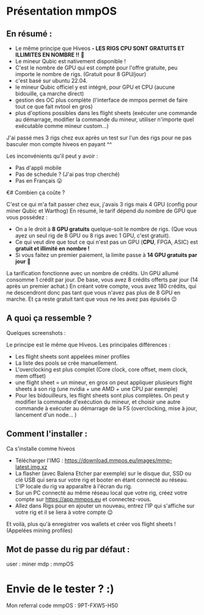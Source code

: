 # Présentation mmpOS

## En résumé :

- Le même principe que Hiveos
**- LES RIGS CPU SONT GRATUITS ET ILLIMITES EN NOMBRE !!** 🥳 
- Le mineur Qubic est nativement disponible !
- C'est le nombre de GPU qui est compté pour l'offre gratuite, peu importe le nombre de rigs. (Gratuit pour 8 GPU/jour)
- c'est basé sur ubuntu 22.04.
- le mineur Qubic officiel y est intégré, pour GPU et CPU (aucune bidouille, ça marche direct)
- gestion des OC plus complète (l'interface de mmpos permet de faire tout ce que fait nvtool en gros)
- plus d'options possibles dans les flight sheets (exécuter une commande au démarrage, modifier la commande du mineur, utiliser n'importe quel exécutable comme mineur custom...)

J'ai passé mes 3 rigs chez eux après un test sur l'un des rigs pour ne pas basculer mon compte hiveos en payant ^^

Les inconvénients qu'il peut y avoir :
- Pas d'appli mobile
- Pas de schedule ? (J'ai pas trop cherché)
- Pas en Français 😛

€# Combien ça coûte ?

C'est ce qui m'a fait passer chez eux, j'avais 3 rigs mais 4 GPU (config pour miner Qubic et Warthog)
En résumé, le tarif dépend du nombre de GPU que vous possédez :
- On a le droit à **8 GPU gratuits** quelque-soit le nombre de rigs. (Que vous ayez un seul rig de 8 GPU ou 8 rigs avec 1 GPU, c'est gratuit).
- Ce qui veut dire que tout ce qui n'est pas un GPU (**CPU**, FPGA, ASIC) est **gratuit et illimité en nombre !**
- Si vous faitez un premier paiement, la limite passe à **14 GPU gratuits par jour** 🙂

La tarification fonctionne avec un nombre de crédits.
Un GPU allumé consomme 1 crédit par jour. De base, vous avez 8 crédits offerts par jour (14 après un premier achat.)
En créant votre compte, vous avez 180 crédits, qui ne descendront donc pas tant que vous n'avez pas plus de 8 GPU en marche. Et ça reste gratuit tant que vous ne les avez pas épuisés 😉

## A quoi ça ressemble ?
Quelques screenshots :

Le principe est le même que Hiveos. Les principales différences :
- Les flight sheets sont appelées miner profiles
- La liste des pools se crée manuellement.
- L'overclocking est plus complet (Core clock, core offset, mem clock, mem offset)
- une flight sheet = un mineur, en gros on peut appliquer plusieurs flight sheets à son rig (une nvidia + une AMD + une CPU par exemple)
- Pour les bidouilleurs, les flight sheets sont plus complètes. On peut y modifier la commande d'exécution du mineur, et choisir une autre commande à exécuter au démarrage de la FS (overclocking, mise à jour, lancement d'un node... )

## Comment l'installer :

Ca s'installe comme hiveos

- Télécharger l'IMG : https://download.mmpos.eu/images/mmp-latest.img.xz
- La flasher (avec Balena Etcher par exemple) sur le disque dur, SSD ou clé USB qui sera sur votre rig et booter en étant connecté au réseau. L'IP locale du rig va apparaître à l'écran du rig.
- Sur un PC connecté au même réseau local que votre rig, créez votre compte sur https://app.mmpos.eu et connectez-vous.
- Allez dans Rigs pour en ajouter un nouveau, entrez l'IP qui s'affiche sur votre rig et il se liera à votre compte 😉

Et voilà, plus qu'à enregistrer vos wallets et créer vos flight sheets ! (Appelées mining profiles)

## Mot de passe du rig par défaut :
user : miner
mdp : mmpOS

# Envie de le tester ? :)

Mon referral code mmpOS : 9PT-FXW5-H50
